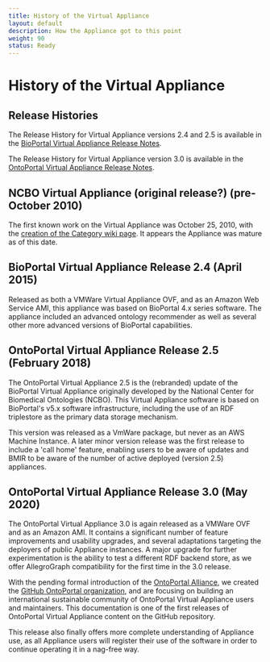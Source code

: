 ```yaml
---
title: History of the Virtual Appliance
layout: default
description: How the Appliance got to this point
weight: 90
status: Ready
---
```


# History of the Virtual Appliance

## Release Histories

The Release History for Virtual Appliance versions 2.4 and 2.5 is available in the [BioPortal Virtual Appliance Release Notes](https://www.bioontology.org/wiki/BioPortal_Virtual_Appliance_Release_Notes).

The Release History for Virtual Appliance version 3.0 is available in the 
[OntoPortal Virtual Appliance Release Notes](https://www.bioontology.org/wiki/BioPortal_Virtual_Appliance_Release_Notes).

## NCBO Virtual Appliance (original release?) (pre-October 2010)

The first known work on the Virtual Appliance was October 25, 2010, with the [creation of the Category wiki page](https://www.bioontology.org/mediawiki/index.php?title=Category:NCBO_Virtual_Appliance&oldid=10295). 
It appears the Appliance was mature as of this date.

## BioPortal Virtual Appliance Release 2.4 (April 2015)

Released as both a VMWare Virtual Appliance OVF, and as an Amazon Web Service AMI, this appliance was based on BioPortal 4.x series software. The appliance included an advanced ontology recommender as well as several other more advanced versions of BioPortal capabilities.

## OntoPortal Virtual Appliance Release 2.5 (February 2018)

The OntoPortal Virtual Appliance 2.5 is the (rebranded) update of the BioPortal Virtual Appliance originally developed by the National Center for Biomedical Ontologies (NCBO). This Virtual Appliance software is based on BioPortal's v5.x software infrastructure, including the use of an RDF triplestore as the primary data storage mechanism.

This version was released as a VmWare package, but never as an AWS Machine Instance. A later minor version release was the first release to include a 'call home' feature, enabling users to be aware of updates and BMIR to be aware of the number of active deployed (version 2.5) appliances.

## OntoPortal Virtual Appliance Release 3.0 (May 2020)

The OntoPortal Virtual Appliance 3.0 is again released as a VMWare OVF 
and as an Amazon AMI. 
It contains a significant number of feature improvements and usability upgrades, 
and several adaptations targeting the deployers of public Appliance instances. 
A major upgrade for further experimentation is the ability to test 
a different RDF backend store, 
as we offer AllegroGraph compatibility for the first time in the 3.0 release.

With the pending formal introduction of the [OntoPortal Alliance](https://ontoportalalliance.org),
we created the [GitHub OntoPortal organization](https://github.com/ontoportal), 
and are focusing on building an international sustainable community
of OntoPortal Virtual Appliance users and maintainers.
This documentation is one of the first releases 
of OntoPortal Virtual Appliance content on the GitHub repository.

This release also finally offers more complete understanding of Appliance use,
as all Appliance users will register their use of the software
in order to continue operating it in a nag-free way. 

